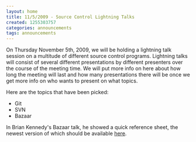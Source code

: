 ```yaml
---
layout: home
title: 11/5/2009 - Source Control Lightning Talks
created: 1255303757
categories: announcements
tags: announcements
---
```

On Thursday November 5th, 2009, we will be holding a lightning talk session on a multitude of different source control programs. Lightning talks will consist of several different presentations by different presenters over the course of the meeting time. We will put more info on here about how long the meeting will last and how many presentations there will be once we get more info on who wants to present on what topics.

Here are the topics that have been picked:

*   Git
*   SVN
*   Bazaar

In Brian Kennedy's Bazaar talk, he showed a quick reference sheet, the newest version of which should be available [here](http://doc.bazaar-vcs.org/latest/en/quick-reference/index.html).

